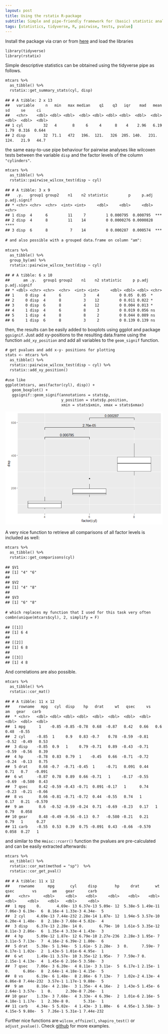```yaml
---
layout: post
title: Using the rstatix R-package
subtitle: Simple and pipe-friendly framework for (basic) statistic analyses
tags: [statistics, tidyverse, R, pairwise, tests, pvalue]
---
```


Install the package via cran or from [here](https://github.com/kassambara/rstatix) and load the libraries


    library(tidyverse)
    library(rstatix)
	
Simple descriptive statistics can be obtained using the tidyverse pipe as follows.

    mtcars %>% 
      as_tibble() %>% 
      rstatix::get_summary_stats(cyl, disp)

    ## # A tibble: 2 x 13
    ##   variable     n   min   max median    q1    q3   iqr    mad   mean     sd     se     ci
    ##   <chr>    <dbl> <dbl> <dbl>  <dbl> <dbl> <dbl> <dbl>  <dbl>  <dbl>  <dbl>  <dbl>  <dbl>
    ## 1 cyl         32   4       8     6     4      8    4    2.96   6.19   1.79  0.316  0.644
    ## 2 disp        32  71.1   472   196.  121.   326  205. 140.   231.   124.   21.9   44.7

the same easy-to-use pipe behaviour for pairwise analyses like wilcoxen tests between the variable `disp` and the factor levels of the column `"cylinders"`.

    mtcars %>% 
      as_tibble() %>% 
      rstatix::pairwise_wilcox_test(disp ~ cyl)

    ## # A tibble: 3 x 9
    ##   .y.   group1 group2    n1    n2 statistic         p     p.adj p.adj.signif
    ## * <chr> <chr>  <chr>  <int> <int>     <dbl>     <dbl>     <dbl> <chr>       
    ## 1 disp  4      6         11     7         1 0.000795  0.000795  ***         
    ## 2 disp  4      8         11    14         0 0.0000276 0.0000828 ****        
    ## 3 disp  6      8          7    14         0 0.000287  0.000574  ***

    # and also possible with a grouped data.frame on column "am":

    mtcars %>% 
      as_tibble() %>% 
      group_by(am) %>% 
      rstatix::pairwise_wilcox_test(disp ~ cyl) 

    ## # A tibble: 6 x 10
    ##      am .y.   group1 group2    n1    n2 statistic     p p.adj p.adj.signif
    ## * <dbl> <chr> <chr>  <chr>  <int> <int>     <dbl> <dbl> <dbl> <chr>       
    ## 1     0 disp  4      6          3     4         0 0.05  0.05  *           
    ## 2     0 disp  4      8          3    12         0 0.011 0.022 *           
    ## 3     0 disp  6      8          4    12         0 0.004 0.013 *           
    ## 4     1 disp  4      6          8     3         0 0.019 0.056 ns          
    ## 5     1 disp  4      8          8     2         0 0.044 0.089 ns          
    ## 6     1 disp  6      8          3     2         0 0.139 0.139 ns

then, the results can be easily added to boxplots using ggplot and package `ggsignif`. Just add xy-positions to the resulting data.frame using the function `add_xy_position` and add all variables to the `geom_signif` function. 

    # get pvalues and add x-y- positions for plotting
    stats <- mtcars %>% 
      as_tibble() %>% 
      rstatix::pairwise_wilcox_test(disp ~ cyl) %>% 
      rstatix::add_xy_position()  

    #use like
    ggplot(mtcars, aes(factor(cyl), disp)) +
       geom_boxplot() +
       ggsignif::geom_signif(annotations = stats$p, 
                             y_position = stats$y.position, 
                             xmin = stats$xmin, xmax = stats$xmax)

![boxplot_with_pvalues](/assets/img/ggsignif-1.png)

A very nice function to retrieve all comparisons of all factor levels is included as well:

    mtcars %>% 
      as_tibble() %>% 
      rstatix::get_comparisons(cyl)

    ## $V1
    ## [1] "4" "6"
    ## 
    ## $V2
    ## [1] "4" "8"
    ## 
    ## $V3
    ## [1] "6" "8"

    # which replaces my function that I used for this task very often
    combn(unique(mtcars$cyl), 2, simplify = F)

    ## [[1]]
    ## [1] 6 4
    ## 
    ## [[2]]
    ## [1] 6 8
    ## 
    ## [[3]]
    ## [1] 4 8

And correlations are also possible.

    mtcars %>% 
      as_tibble() %>% 
      rstatix::cor_mat()

    ## # A tibble: 11 x 12
    ##    rowname   mpg   cyl  disp    hp   drat     wt   qsec     vs     am   gear   carb
    ##  * <chr>   <dbl> <dbl> <dbl> <dbl>  <dbl>  <dbl>  <dbl>  <dbl>  <dbl>  <dbl>  <dbl>
    ##  1 mpg      1    -0.85 -0.85 -0.78  0.68  -0.87   0.42   0.66   0.6    0.48  -0.55 
    ##  2 cyl     -0.85  1     0.9   0.83 -0.7    0.78  -0.59  -0.81  -0.52  -0.49   0.53 
    ##  3 disp    -0.85  0.9   1     0.79 -0.71   0.89  -0.43  -0.71  -0.59  -0.56   0.39 
    ##  4 hp      -0.78  0.83  0.79  1    -0.45   0.66  -0.71  -0.72  -0.24  -0.13   0.75 
    ##  5 drat     0.68 -0.7  -0.71 -0.45  1     -0.71   0.091  0.44   0.71   0.7   -0.091
    ##  6 wt      -0.87  0.78  0.89  0.66 -0.71   1     -0.17  -0.55  -0.69  -0.580  0.43 
    ##  7 qsec     0.42 -0.59 -0.43 -0.71  0.091 -0.17   1      0.74  -0.23  -0.21  -0.66 
    ##  8 vs       0.66 -0.81 -0.71 -0.72  0.44  -0.55   0.74   1      0.17   0.21  -0.570
    ##  9 am       0.6  -0.52 -0.59 -0.24  0.71  -0.69  -0.23   0.17   1      0.79   0.058
    ## 10 gear     0.48 -0.49 -0.56 -0.13  0.7   -0.580 -0.21   0.21   0.79   1      0.27 
    ## 11 carb    -0.55  0.53  0.39  0.75 -0.091  0.43  -0.66  -0.570  0.058  0.27   1

and similar to the `Hmisc::rcorr()` function the pvalues are pre-calculated and can be easily extracted afterwards:

    mtcars %>% 
      as_tibble() %>% 
      rstatix::cor_mat(method = "sp")  %>% 
      rstatix::cor_get_pval()

    ## # A tibble: 11 x 12
    ##    rowname      mpg       cyl     disp        hp     drat       wt     qsec        vs       am    gear      carb
    ##    <chr>      <dbl>     <dbl>    <dbl>     <dbl>    <dbl>    <dbl>    <dbl>     <dbl>    <dbl>   <dbl>     <dbl>
    ##  1 mpg     0.       4.69e- 13 6.37e-13 5.09e- 12  5.38e-5 1.49e-11  7.06e-3 6.19e-  6  8.16e-4 1.33e-3 4.34e-  5
    ##  2 cyl     4.69e-13 7.44e-232 2.28e-14 1.87e- 12  1.94e-5 3.57e-10  6.20e-4 1.48e-  8  2.18e-3 7.68e-4 5.02e-  4
    ##  3 disp    6.37e-13 2.28e- 14 0.       6.79e- 10  1.61e-5 3.35e-12  8.11e-3 2.86e-  6  1.35e-4 3.33e-4 1.43e-  3
    ##  4 hp      5.09e-12 1.87e- 12 6.79e-10 2.27e-236  2.28e-3 1.95e- 7  3.11e-5 7.13e-  7  4.16e-2 6.39e-2 1.80e-  6
    ##  5 drat    5.38e- 5 1.94e-  5 1.61e- 5 2.28e-  3  0.      7.59e- 7  6.17e-1 1.02e-  2  1.43e-5 1.01e-6 4.95e-  1
    ##  6 wt      1.49e-11 3.57e- 10 3.35e-12 1.95e-  7  7.59e-7 0.        2.15e-1 4.13e-  4  1.45e-6 2.16e-5 3.58e-  3
    ##  7 qsec    7.06e- 3 6.20e-  4 8.11e- 3 3.11e-  5  6.17e-1 2.15e- 1  0.      6.86e-  8  2.64e-1 4.18e-1 4.15e-  5
    ##  8 vs      6.19e- 6 1.48e-  8 2.86e- 6 7.13e-  7  1.02e-2 4.13e- 4  6.86e-8 7.44e-232  3.57e-1 1.17e-1 9.88e-  5
    ##  9 am      8.16e- 4 2.18e-  3 1.35e- 4 4.16e-  2  1.43e-5 1.45e- 6  2.64e-1 3.57e-  1  0.      2.30e-8 7.26e-  1
    ## 10 gear    1.33e- 3 7.68e-  4 3.33e- 4 6.39e-  2  1.01e-6 2.16e- 5  4.18e-1 1.17e-  1  2.30e-8 0.      5.31e-  1
    ## 11 carb    4.34e- 5 5.02e-  4 1.43e- 3 1.80e-  6  4.95e-1 3.58e- 3  4.15e-5 9.88e-  5  7.26e-1 5.31e-1 7.44e-232

Further nice functions are `wilcox_effsize()`, `shapiro_test()` or `adjust_pvalue()`. Check [github](https://github.com/kassambara/rstatix) for more examples.

